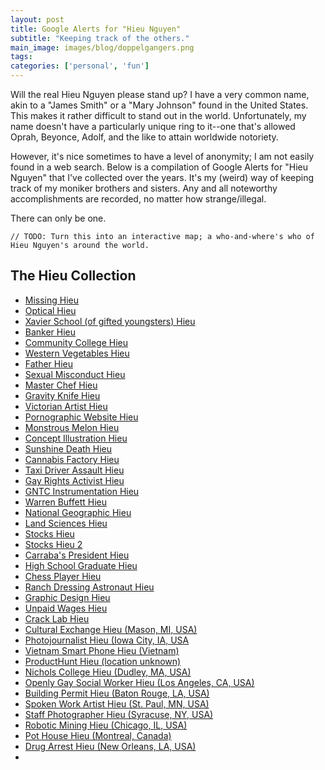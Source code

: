 ```yaml
---
layout: post
title: Google Alerts for "Hieu Nguyen"
subtitle: "Keeping track of the others."
main_image: images/blog/doppelgangers.png
tags:
categories: ['personal', 'fun']
---
```


Will the real Hieu Nguyen please stand up? I have a very common name, akin to a "James Smith" or a "Mary Johnson" found in the United States. This makes it rather difficult to stand out in the world. Unfortunately, my name doesn't have a particularly unique ring to it--one that's allowed Oprah, Beyonce, Adolf, and the like to attain worldwide notoriety.

However, it's nice sometimes to have a level of anonymity; I am not easily found in a web search. Below is a compilation of Google Alerts for "Hieu Nguyen" that I've collected over the years. It's my (weird) way of keeping track of my moniker brothers and sisters. Any and all noteworthy accomplishments are recorded, no matter how strange/illegal.

There can only be one.

```
// TODO: Turn this into an interactive map; a who-and-where's who of Hieu Nguyen's around the world.
```

## The Hieu Collection
* [Missing Hieu](https://twitter.com/missingpeople/status/603939258534109185)
* [Optical Hieu](https://www.osapublishing.org/ao/abstract.cfm?URI=ao-54-1-a9)
* [Xavier School (of gifted youngsters) Hieu](http://www.nola.com/education/index.ssf/2015/05/565_xavier_students_will_gradu.html)
* [Banker Hieu](http://www.latimes.com/world/asia/la-fg-vietnamese-americans-return-20150430-story.html#page=1)
* [Community College Hieu](http://6abc.com/education/community-college-of-philadelphia-makes-tuition-free-for-motivated-students/638467/)
* [Western Vegetables Hieu](http://www.yorkshireeveningpost.co.uk/news/latest-news/top-stories/100k-cannabis-pair-thought-they-were-just-growing-western-vegetables-1-7145224)
* [Father Hieu](http://www.catholicglobe.org/?p=1785)
* [Sexual Misconduct Hieu](http://www.hcn.org/issues/47.5/no-empathy-for-traumatized-men)
* [Master Chef Hieu](http://vegminute.com/fox-valley-cooks-taking-break-from-master-chef-for-rotary/)
* [Gravity Knife Hieu](http://www.saratogian.com/general-news/20140710/policecourts-july-9-2014)
* [Victorian Artist Hieu](http://www.heraldsun.com.au/leader/south-east/keysborough-artists-work-one-of-just-49-on-show-in-national-gallery-of-victoria-exhibit/story-fngnvmhm-1226891012071)
* [Pornographic Website Hieu](http://www.thanhniennews.com/society/vietnam-police-arrestpolice-have-arrested-four-men-for-running-a-pornographic-website-that-has-generated-more-than-6-million-since-2012-thua-thien-hue-police-told-thanh-nien-four-over-porn-website-25303.html)
* [Monstrous Melon Hieu](http://www.heraldsun.com.au/leader/south-east/springvale-south-gardener-grows-monstrous-melon-in-backyard/story-fngnvmhm-1226874628389)
* [Concept Illustration Hieu](http://www.inspirefirst.com/2014/02/07/concept-illustrations-hieu-nguyen/)
* [Sunshine Death Hieu](http://www.heraldsun.com.au/news/law-order/police-appeal-for-information-over-mystery-death-of-hieu-nguyen-whose-body-was-found-near-sunshine-hospital/story-fni0fee2-1226803923547)
* [Cannabis Factory Hieu](http://www.thisislocallondon.co.uk/news/10948432.Man_jailed_after_cannabis_factory_found_in_home/)
* [Taxi Driver Assault Hieu](http://thechronicleherald.ca/metro/1168430-couple-launches-lawsuit-after-cabbie-s-assault-conviction)
* [Gay Rights Activist Hieu](http://www.latimes.com/local/lanow/la-me-ln-tet-parade-20131111-story.html)
* [GNTC Instrumentation Hieu](http://www.northwestgeorgianews.com/rome/business/gntc-s-instrumentation-and-controls-academy-provides-advanced-training-for/article_d627a01a-766c-11e5-b95b-c388f5a49b6e.html)
* [Warren Buffett Hieu](http://www.iowastatedaily.com/news/politics_and_administration/campus/article_bfea17da-7cd2-11e5-8fd6-ef2fe283d1d0.html)
* [National Geographic Hieu](http://yourshot.nationalgeographic.com/profile/1174719/)
* [Land Sciences Hieu](http://www.power-eng.com/marketwired/2015/11/9/regenesis-r-hires-hieu-nguyen-as-technical-engineer-of-land-science-technologies-r-division.html)
* [Stocks Hieu](http://stocktwits.com/HieuTN)
* [Stocks Hieu 2](http://stocktwits.com/mrwendel1)
* [Carraba's President Hieu](http://houston.culturemap.com/news/city-life/05-06-16-johnny-carrabba-spills-the-beans-on-everything-in-beautiful-new-cookbook/#slide=0)
* [High School Graduate Hieu](http://www.theneworleansadvocate.com/community/crescentcity/15861246-171/thomas-jefferson-high-school-class-of-2016)
* [Chess Player Hieu](http://www.sunstar.com.ph/cebu/sports/2016/05/31/cebus-velarde-scales-top-spot-476871)
* [Ranch Dressing Astronaut Hieu](http://www.wtvm.com/story/31267590/middle-schoolers-get-to-talk-live-with-iss-astronaut)
* [Graphic Design Hieu](https://dribbble.com/hieu)
* [Unpaid Wages Hieu](http://www.dailytelegraph.com.au/newslocal/the-express/fair-work-investigates-bankstownvietnamese-outlet-matilda-news-amid-allegations-of-unpaid-wages-and-super/news-story/9f4f3fc80e0a2be4f93ad726c1ae4e09?nk=00aed4971f59ee92853bbf98b27b064b-1507832932)
* [Crack Lab Hieu](http://calgaryherald.com/news/crime/three-men-arrested-after-calgary-crack-lab-dismantled)
* [Cultural Exchange Hieu (Mason, MI, USA)](http://www.wilx.com/content/news/Local-Students-Learn-from-Foreign-Exchange-433059653.html)
* [Photojournalist Hieu (Iowa City, IA, USA](http://daily-iowan.com/2017/07/11/a-new-cafe-bubbles-along/)
* [Vietnam Smart Phone Hieu (Vietnam)](http://english.vietnamnet.vn/fms/science-it/182023/bphone-2-to-hit-shelves-at-giant-distribution-chain.html)
* [ProductHunt Hieu (location unknown)](https://www.producthunt.com/@hieudaigia)
* [Nichols College Hieu (Dudley, MA, USA)](https://www.milfordmirror.com/76475/jonathan-law-graduates-announce-their-chosen-colleges/)
* [Openly Gay Social Worker Hieu (Los Angeles, CA, USA)](https://www.statnews.com/2017/09/05/transgender-health-care-trump/)
* [Building Permit Hieu (Baton Rouge, LA, USA)](http://www.theadvocate.com/baton_rouge/news/communities/mid_city/article_87026366-8f34-11e7-8d59-cf2d6283b92b.html)
* [Spoken Work Artist Hieu (St. Paul, MN, USA)](https://news.illinoisstate.edu/2017/09/neil-hilborn-speak-mental-health-october-11/)
* [Staff Photographer Hieu (Syracuse, NY, USA)](http://dailyorange.com/2017/09/open-hand-theaters-larger-than-life-puppets-art-education-programs-find-new-home-in-mall/)
* [Robotic Mining Hieu (Chicago, IL, USA)](https://iit.edu/news/iittoday/?p=67479)
* [Pot House Hieu (Montreal, Canada)](https://sivertimes.com/the-masters-of-the-pot-culture/70917)
* [Drug Arrest Hieu (New Orleans, LA, USA)](http://www.nola.com/crime/index.ssf/2017/10/44_pounds_of_marijuana_seized.html)
* []()

